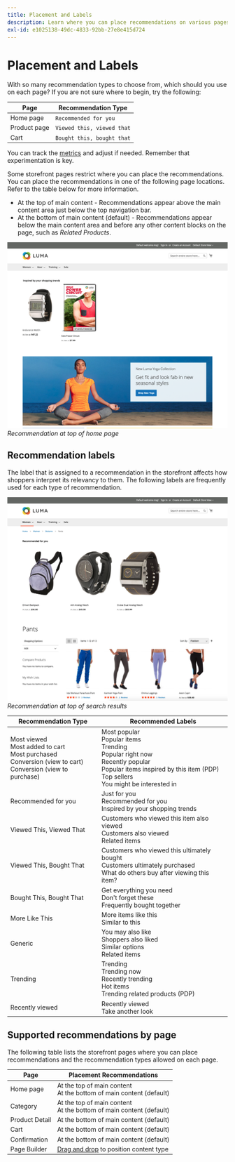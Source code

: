 ```yaml
---
title: Placement and Labels
description: Learn where you can place recommendations on various pages on your site and suggestions for frequently used labels for each recommendation type.
exl-id: e1025138-49dc-4833-92bb-27e8e415d724
---
```

# Placement and Labels

With so many recommendation types to choose from, which should you use on each page? If you are not sure where to begin, try the following:

|Page|Recommendation Type|
|---|---|
|Home page|`Recommended for you`|
|Product page|`Viewed this, viewed that`|
|Cart|`Bought this, bought that`|

You can track the [metrics](workspace.md) and adjust if needed. Remember that experimentation is key.

Some storefront pages restrict where you can place the recommendations. You can place the recommendations in one of the following page locations. Refer to the table below for more information.

- At the top of main content - Recommendations appear above the main content area just below the top navigation bar.
- At the bottom of main content (default) - Recommendations appear below the main content area and before any other content blocks on the page, such as _Related Products_.

![Recommendation placement](assets/storefront-home-page-top.png)
_Recommendation at top of home page_

## Recommendation labels

The label that is assigned to a recommendation in the storefront affects how shoppers interpret its relevancy to them. The following labels are frequently used for each type of recommendation.

![Recommendation placement](assets/storefront-search-results-top.png)
_Recommendation at top of search results_

|Recommendation Type|Recommended Labels|
|---|---|
|Most viewed<br> Most added to cart<br>Most purchased<br>Conversion (view to cart)<br>Conversion (view to purchase)|Most popular<br>Popular items<br>Trending<br>Popular right now<br>Recently popular<br>Popular items inspired by this item (PDP)<br>Top sellers<br>You might be interested in|
|Recommended for you|Just for you<br>Recommended for you<br>Inspired by your shopping trends|
|Viewed This, Viewed That|Customers who viewed this item also viewed<br>Customers also viewed<br>Related items|
|Viewed This, Bought That|Customers who viewed this ultimately bought<br>Customers ultimately purchased<br>What do others buy after viewing this item?|
|Bought This, Bought That|Get everything you need<br>Don't forget these<br>Frequently bought together|
|More Like This|More items like this<br>Similar to this|
|Generic|You may also like<br>Shoppers also liked<br>Similar options<br>Related items|
|Trending|Trending<br>Trending now<br>Recently trending<br>Hot items<br>Trending related products (PDP)|
|Recently viewed|Recently viewed<br>Take another look|

## Supported recommendations by page

The following table lists the storefront pages where you can place recommendations and the recommendation types allowed on each page.

|Page|Placement Recommendations|
|---|---|
|Home page|At the top of main content<br>At the bottom of main content (default)|Most viewed<br>Most purchased<br>Most added to cart<br>Recommended for you<br>Trending|
|Category|At the top of main content<br>At the bottom of main content (default)|Most viewed<br>Most purchased<br>Most added to cart<br>Recommended for you<br>Trending|
|Product Detail|At the bottom of main content (default)|Most viewed<br>Most purchased<br>Most added to cart<br>Viewed this, viewed that<br>Viewed this, bought that<br>Bought this, bought that<br>More like this<br>Trending<br>Visual similarity|
|Cart|At the bottom of main content (default)|Most viewed<br>Most purchased<br>Most added to cart<br>Viewed this, viewed that<br>Viewed this, bought that<br>Bought this, bought that<br>More like this<br>Trending|
|Confirmation|At the bottom of main content (default)|Most viewed<br>Most purchased<br>Most added to cart<br>Viewed this, viewed that<br>Viewed this, bought that<br>Bought this, bought that<br>More like this<br>Trending|
|Page Builder|[Drag and drop](https://experienceleague.adobe.com/docs/commerce-admin/page-builder/add-content/recommendations.html) to position content type|Most viewed<br>Most purchased<br>Most added to cart<br>Recommended for you<br>Trending|
